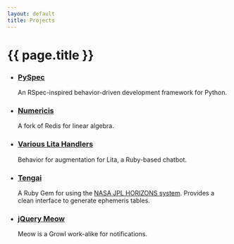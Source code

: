 ```yaml
---
layout: default
title: Projects
---
```

{{ page.title }}
====

* ### [PySpec](https://github.com/zacstewart/pyspec)
  An RSpec-inspired behavior-driven development framework for Python.

* ### [Numericis](https://github.com/zacstewart/redis)
  A fork of Redis for linear algebra.

* ### [Various Lita Handlers](https://github.com/search?q=%40zacstewart+lita)
  Behavior for augmentation for Lita, a Ruby-based chatbot.

* ### [Tengai](https://github.com/zacstewart/tengai)
  A Ruby Gem for using the [NASA JPL HORIZONS system](http://ssd.jpl.nasa.gov/?horizons).
  Provides a clean interface to generate ephemeris tables.

* ### [jQuery Meow](/projects/meow.html)
  Meow is a Growl work-alike for notifications.
